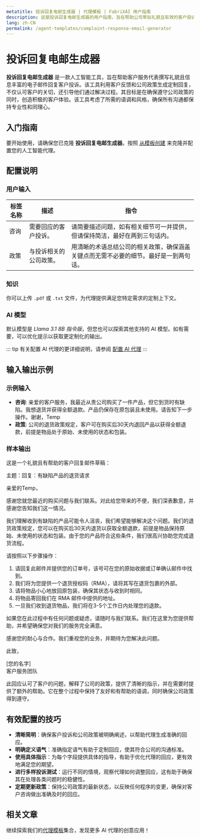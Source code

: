 ```yaml
---
metatitle: 投诉回复电邮生成器 | 代理模板 | FabriXAI 用户指南
description: 这是投诉回复电邮生成器的用户指南，旨在帮助公司草拟礼貌且有效的客户投诉回复。
lang: zh-CN
permalink: /agent-templates/complaint-response-email-generator
---
```


# 投诉回复电邮生成器

**投诉回复电邮生成器** 是一款人工智能工具，旨在帮助客户服务代表撰写礼貌且信息丰富的电子邮件回复客户投诉。该工具利用客户反馈和公司政策生成定制回复，不仅认可客户的关切，还引导他们通过解决过程。其目标是在确保遵守公司政策的同时，创造积极的客户体验。该工具考虑了所需的语调和风格，确保所有沟通都保持专业性和同理心。

## 入门指南

要开始使用，请确保您已克隆 **投诉回复电邮生成器**。按照 [从模板创建](/zh-cn/create-from-templates/) 来克隆并配置您的人工智能代理。

## 配置说明

### 用户输入

| 标签名称 | 描述 | 指令 |
| -------- | ---- | ---- |
| 咨询 | 需要回应的客户投诉。 | 请简要描述问题，如有相关细节可一并提供，但请保持简洁，最好在两到三句话内。 |
| 政策 | 与投诉相关的公司政策。 | 用清晰的术语总结公司的相关政策，确保涵盖关键点而无需不必要的细节。最好是一到两句话。 |

### 知识

你可以上传 `.pdf` 或 `.txt` 文件，为代理提供满足您特定需求的定制上下文。

### AI 模型

默认模型是 *Llama 3.1 8B 指令版*，但您也可以探索其他支持的 AI 模型。如有需要，可以优化提示以获取更定制化的输出。

::: tip
有关配置 AI 代理的更详细说明，请参阅 [配置 AI 代理](/zh-cn/configuer-ai-agent/)
:::

## 输入输出示例

### 示例输入

- **咨询**: 亲爱的客户服务，我最近从贵公司购买了一件产品，但它到货时有缺陷。我想退货并获得全额退款。产品仍保存在原包装且未使用。请告知下一步操作。谢谢，Temp
- **政策**: 公司的退货政策规定，客户可在购买后30天内退回产品以获得全额退款，前提是物品处于原始、未使用的状态和包装。

### 样本输出

这是一个礼貌且有帮助的客户回复邮件草稿：

主题：回复：有缺陷产品的退货请求

亲爱的Temp，

感谢您就您最近的购买问题与我们联系。对此给您带来的不便，我们深表歉意，并感谢您告知我们这一情况。

我们理解收到有缺陷的产品可能令人沮丧，我们希望能够解决这个问题。我们的退货政策规定，您可以在购买后30天内退货以获取全额退款，前提是物品保持原始、未使用的状态和包装。由于您的产品符合这些条件，我们很高兴协助您完成退货流程。

请按照以下步骤操作：

1. 请回复此邮件并提供您的订单号，该号可在您的原始收据或订单确认邮件中找到。
2. 我们将为您提供一个退货授权码（RMA），请将其写在退货包裹的外部。
3. 请将物品小心地放回原包装，确保其状态与收到时相同。
4. 将物品寄回我们在 RMA 邮件中提供的地址。
5. 一旦我们收到退货物品，我们将在3-5个工作日内处理您的退款。

如果您在此过程中有任何问题或疑虑，请随时与我们联系。我们在这里为您提供帮助，并希望确保您对我们的服务完全满意。

感谢您的耐心与合作。我们重视您的业务，并期待为您解决此问题。

此致，

[您的名字]  
客户服务团队

此回应认可了客户的问题，解释了公司的政策，提供了清晰的指示，并在需要时提供了额外的帮助。它在整个过程中保持了友好和有帮助的语调，同时确保公司政策得到遵守。

## 有效配置的技巧

- **清晰简明**：确保客户投诉和公司政策被明确阐述，以帮助代理生成准确的回应。
- **明确定义语气**：准确指定语气有助于定制回应，使其符合公司的沟通标准。
- **使用具体指示**：为每个字段提供具体的指导，有助于优化代理的回应，更有效地满足您的期望。
- **进行多样投诉测试**：运行不同的情境，观察代理如何调整回应，这有助于确保其在处理各类问题时的稳健性。
- **定期更新政策**：保持公司政策的最新状态，以反映任何程序的变更，确保对客户咨询做出准确及时的回应。

## 相关文章

继续探索我们的[代理模板](/zh-cn/agent-templates/)集合，发现更多 AI 代理的创意应用！